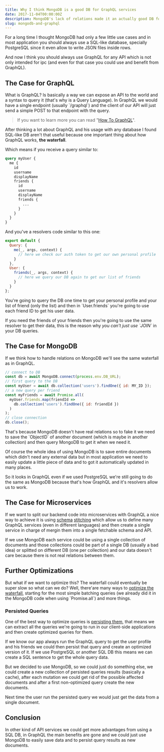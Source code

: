 ```yaml
---
title: Why I think MongoDB is a good DB for GraphQL services
date: 2017-11-04T00:00:00Z
description: MongoDB's lack of relations made it an actually good DB for GraphQL which doesn't allow us to really use our relations when running queries.
slug: mongodb-and-graphql
---
```


For a long time I thought MongoDB had only a few little use cases and in most application you should always use a SQL-like database, specially PostgreSQL since it even allow to write JSON files inside rows.

And now I think you should always use GraphQL for any API which is not only intended for ipc (and even for that case you could use and benefit from GraphQL).

## The Case for GraphQL

What is GraphQL? Is basically a way we can expose an API to the world and a syntax to query it (that's why is a Query Language). In GraphQL we would have a single endpoint (usually \`/graphql\`) and the client of our API will just send a simple POST to that endpoint with the query.

> If you want to learn more you can read "[How To GraphQL](https://www.howtographql.com/)".

After thinking a lot about GraphQL and his usage with any database I found SQL-like DB aren't that useful because one important thing about how GraphQL works, **the waterfall**.

Which means if you receive a query similar to:

```graphql
query myUser {
  me {
    id
    username
    displayName
    friends {
      id
      username
      displayName
      friends {
        ...
      }
    }
  }
}
```

And you've a resolvers code similar to this one:

```js
export default {
  Query: {
    me(_, args, context) {
      // here we check our auth token to get our own personal profile
    }
  },
  User: {
    friends(_, args, context) {
      // here we query our DB again to get our list of friends
    }
  }
};
```

You're going to query the DB one time to get your personal profile and your list of friend (only the list) and then in \`User.friends\` you're going to use each friend ID to get his user data.

If you need the friends of your friends then you're going to use the same resolver to get their data, this is the reason why _you can't just use \`JOIN\`_ in your DB queries.

## The Case for MongoDB

If we think how to handle relations on MongoDB we'll see the same waterfall as in GraphQL.

```js
// connect to DB
const db = await MongoDB.connect(process.env.DB_URL);
// first query to the DB
const myUser = await db.collection('users').findOne({ id: MY_ID });
// a new query per friend
const myFriends = await Promise.all(
  myUser.friends.map(friendId =>
    db.collection('users').findOne({ id: friendId })
  )
);
// close connection
db.close();
```

That's because MongoDB doesn't have real relations so to fake it we need to save the \`ObjectID\` of another document (which is maybe in another collection) and then query MongoDB to get it when we need it.

Of course the whole idea of using MongoDB is to save entire documents which didn't need any external data but in most application we need to easily update a little piece of data and to got it automatically updated in many places.

So it looks in GraphQL even if we used PostgreSQL we're still going to do the same as MongoDB because that's how GraphQL and it's resolvers allow us to work.

## The Case for Microservices

If we want to split our backend code into microservices with GraphQL a nice way to achieve it is using [schema](https://dev-blog.apollodata.com/graphql-schema-stitching-8af23354ac37) [stitching](https://dev-blog.apollodata.com/graphql-tools-2-0-with-schema-stitching-8944064904a5) which allow us to define many GraphQL services (even in different languages) and then create a single service in charge of mergin them into a single fetchable schema and API.

If we use MongoDB each service could be using a single collection of documents and those collections could be part of a single DB (usually a bad idea) or splitted on different DB (one per collection) and our data doesn't care because there is not real relations between them.

## Further Optimizations

But what if we want to optimize this? The waterfall could eventually be super slow so what can we do? Well, there'are many ways to [optimize the waterfall](https://dev-blog.apollodata.com/optimizing-your-graphql-request-waterfalls-7c3f3360b051), starting for the most simple batching queries (we already did it in the MongoDB code when using \`Promise.all\`) and more things.

### Persisted Queries

One of the best way to optimize queries is [persisting them](https://dev-blog.apollodata.com/persisted-graphql-queries-with-apollo-client-119fd7e6bba5), that means we can extract all the queries we're going to run in our client-side applications and then create optimized queries for them.

If we know our app always run the GraphQL query to get the user profile and his friends we could then persist that query and create an optimized version of it. If we use PostgreSQL or another SQL DB this means we can create a SQL sentence to get the whole query data.

But we decided to use MongoDB, so we could just do something else, we could create a new collection of persisted queries results (basically a cache), after each mutation we could get rid of the possible affected documents and after a first non-optimized query create the new documents.

Next time the user run the persisted query we would just get the data from a single document.

## Conclusion

In other kind of API services we could get more advantages from using a SQL DB, in GraphQL the main benefits are gone and we could just use MongoDB to easily save data and to persist query results as new documents.
